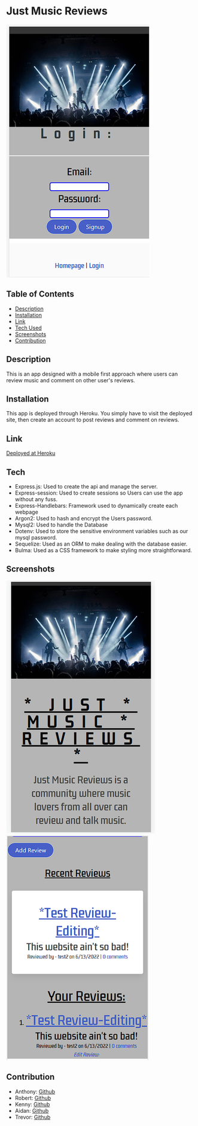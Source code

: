 # Just Music Reviews

![](/assets/images/login.png)

  
  ## Table of Contents
  * [Description](#description)
  * [Installation](#installation)
  * [Link](#link)
  * [Tech Used](#tech)
  * [Screenshots](#screenshots)
  * [Contribution](#contribution)

  ## Description 
  This is an app designed with a mobile first approach where users can review music and comment on other user's reviews.

  ## Installation
  This app is deployed through Heroku.  You simply have to visit the deployed site, then create an account to post reviews and comment on reviews. 
  
  ## Link 
  [Deployed at Heroku](https://blooming-headland-30084.herokuapp.com/)
  
  ## Tech
  * Express.js: Used to create the api and manage the server. 
  * Express-session: Used to create sessions so Users can use the app without any fuss. 
  * Express-Handlebars: Framework used to dynamically create each webpage
  * Argon2: Used to hash and encrypt the Users password.
  * Mysql2: Used to handle the Database
  * Dotenv: Used to store the sensitive environment variables such as our mysql password.
  * Sequelize: Used as an ORM to make dealing with the database easier.
  * Bulma: Used as a CSS framework to make styling more straightforward. 

  ## Screenshots 
  ![](/assets/images/homepage.png)
  ![](/assets/images/recentReviews.png)

  ## Contribution 
  - Anthony: [Github](https://github.com/arankin7)
  - Robert: [Github](https://github.com/browniecharl)
  - Kenny: [Github](https://github.com/kgil60)
  - Aidan: [Github](https://github.com/Skiddzie)
  - Trevor: [Github](https://github.com/TrevorS2001)
